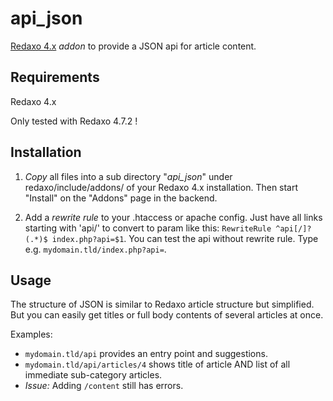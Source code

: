 # api_json

[Redaxo 4.x](https://redaxo.org) *addon* to provide a JSON api for article content.

## Requirements

Redaxo 4.x

Only tested with Redaxo 4.7.2 !

## Installation

1. *Copy* all files into  a sub directory "*api_json*" under redaxo/include/addons/ of your Redaxo 4.x installation. Then start "Install" on the "Addons" page in the backend.

2. Add a *rewrite rule* to your .htaccess or apache config. Just have all links starting with 'api/' to convert to param like this: `RewriteRule ^api[/]?(.*)$ index.php?api=$1`. You can test the api without rewrite rule. Type e.g. `mydomain.tld/index.php?api=`.

## Usage

The structure of JSON is similar to Redaxo article structure but simplified.
But you can easily get titles or full body contents of several articles at once.

Examples:

* `mydomain.tld/api` provides an entry point and suggestions.
* `mydomain.tld/api/articles/4` shows title of article AND list of all immediate sub-category articles.
* *Issue:* Adding `/content` still has errors.
